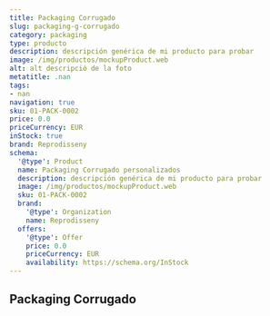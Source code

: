 ```yaml
---
title: Packaging Corrugado
slug: packaging-g-corrugado
category: packaging
type: producto
description: descripción genérica de mi producto para probar
image: /img/productos/mockupProduct.web
alt: alt descripció de la foto
metatitle: .nan
tags:
- nan
navigation: true
sku: 01-PACK-0002
price: 0.0
priceCurrency: EUR
inStock: true
brand: Reprodisseny
schema:
  '@type': Product
  name: Packaging Corrugado personalizados
  description: descripción genérica de mi producto para probar
  image: /img/productos/mockupProduct.web
  sku: 01-PACK-0002
  brand:
    '@type': Organization
    name: Reprodisseny
  offers:
    '@type': Offer
    price: 0.0
    priceCurrency: EUR
    availability: https://schema.org/InStock
---
```


## Packaging Corrugado

